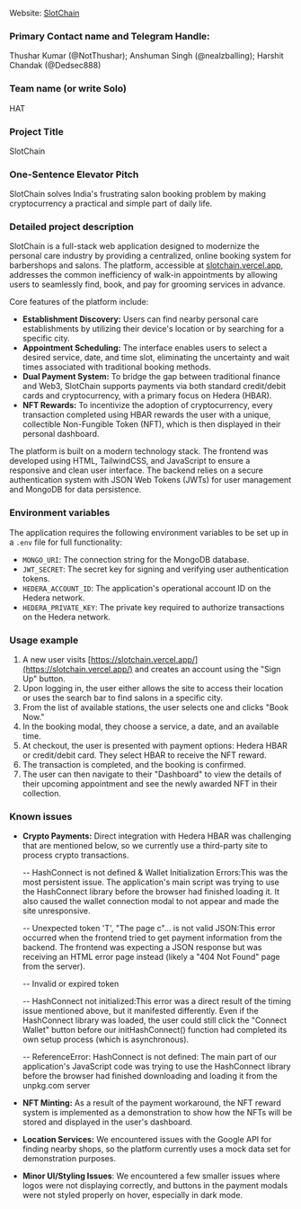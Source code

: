 Website: [SlotChain](https://slotchain.vercel.app/)

### **Primary Contact name and Telegram Handle**:
Thushar Kumar (@NotThushar); Anshuman Singh (@nealzballing); Harshit Chandak (@Dedsec888)

### **Team name (or write Solo)**
HAT

### **Project Title**
SlotChain

### **One-Sentence Elevator Pitch**
SlotChain solves India's frustrating salon booking problem by making cryptocurrency a practical and simple part of daily life.

### **Detailed project description**
SlotChain is a full-stack web application designed to modernize the personal care industry by providing a centralized, online booking system for barbershops and salons. The platform, accessible at [slotchain.vercel.app](https://slotchain.vercel.app/), addresses the common inefficiency of walk-in appointments by allowing users to seamlessly find, book, and pay for grooming services in advance.

Core features of the platform include:
* **Establishment Discovery:** Users can find nearby personal care establishments by utilizing their device's location or by searching for a specific city.
* **Appointment Scheduling:** The interface enables users to select a desired service, date, and time slot, eliminating the uncertainty and wait times associated with traditional booking methods.
* **Dual Payment System:** To bridge the gap between traditional finance and Web3, SlotChain supports payments via both standard credit/debit cards and cryptocurrency, with a primary focus on Hedera (HBAR).
* **NFT Rewards:** To incentivize the adoption of cryptocurrency, every transaction completed using HBAR rewards the user with a unique, collectible Non-Fungible Token (NFT), which is then displayed in their personal dashboard.

The platform is built on a modern technology stack. The frontend was developed using HTML, TailwindCSS, and JavaScript to ensure a responsive and clean user interface. The backend relies on a secure authentication system with JSON Web Tokens (JWTs) for user management and MongoDB for data persistence.

### **Environment variables**
The application requires the following environment variables to be set up in a `.env` file for full functionality:
* `MONGO_URI`: The connection string for the MongoDB database.
* `JWT_SECRET`: The secret key for signing and verifying user authentication tokens.
* `HEDERA_ACCOUNT_ID`: The application's operational account ID on the Hedera network.
* `HEDERA_PRIVATE_KEY`: The private key required to authorize transactions on the Hedera network.

### **Usage example**
1.  A new user visits [https://slotchain.vercel.app/](https://slotchain.vercel.app/) and creates an account using the "Sign Up" button.
2.  Upon logging in, the user either allows the site to access their location or uses the search bar to find salons in a specific city.
3.  From the list of available stations, the user selects one and clicks "Book Now."
4.  In the booking modal, they choose a service, a date, and an available time.
5.  At checkout, the user is presented with payment options: Hedera HBAR or credit/debit card. They select HBAR to receive the NFT reward.
6.  The transaction is completed, and the booking is confirmed.
7.  The user can then navigate to their "Dashboard" to view the details of their upcoming appointment and see the newly awarded NFT in their collection.

### **Known issues**
* **Crypto Payments:** Direct integration with Hedera HBAR was challenging that are mentioned below, so we currently use a third-party site to process crypto transactions.

    -- HashConnect is not defined & Wallet Initialization Errors:This was the most persistent issue. The application's main script was trying to use the HashConnect library before the browser had finished loading it. It also caused the wallet connection modal to not appear and made the site unresponsive.

    -- Unexpected token 'T', "The page c"... is not valid JSON:This error occurred when the frontend tried to get payment information from the backend. The frontend was expecting a JSON response but was receiving an HTML error page instead (likely a "404 Not Found" page from the server).

    -- Invalid or expired token

    -- HashConnect not initialized:This error was a direct result of the timing issue mentioned above, but it manifested differently. Even if the HashConnect library was loaded, the user could still click the "Connect Wallet" button before our initHashConnect() function had completed its own setup process (which is asynchronous).

    -- ReferenceError: HashConnect is not defined: The main part of our application's JavaScript code was trying to use the HashConnect library before the browser had finished downloading and loading it from the unpkg.com server
* **NFT Minting:** As a result of the payment workaround, the NFT reward system is implemented as a demonstration to show how the NFTs will be stored and displayed in the user's dashboard.
* **Location Services:** We encountered issues with the Google API for finding nearby shops, so the platform currently uses a mock data set for demonstration purposes.
* **Minor UI/Styling Issues**: We encountered a few smaller issues where logos were not displaying correctly, and buttons in the payment modals were not styled properly on hover, especially in dark mode.
